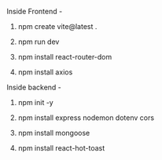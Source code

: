 Inside Frontend -

1. npm create vite@latest .

2. npm run dev

3. npm install react-router-dom

4. npm install axios

Inside backend -

1. npm init -y

2. npm install express nodemon dotenv cors

3. npm install mongoose

4. npm install react-hot-toast
